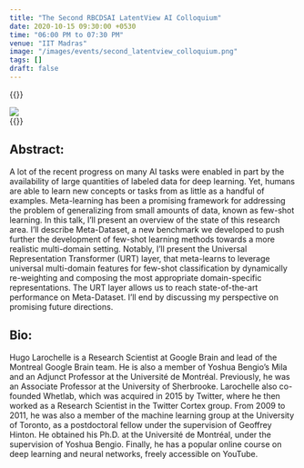 ```yaml
---
title: "The Second RBCDSAI LatentView AI Colloquium"
date: 2020-10-15 09:30:00 +0530
time: "06:00 PM to 07:30 PM"
venue: "IIT Madras"
image: "/images/events/second_latentview_colloquium.png"
tags: []
draft: false
---
```


{{<rawhtml>}}

<img src="/images/events/second_latentview_colloquium.png">

<br>
{{</rawhtml>}}

## Abstract:
A lot of the recent progress on many AI tasks were enabled in part by the availability of large quantities of labeled data for deep learning. Yet, humans are able to learn new concepts or tasks from as little as a handful of examples. Meta-learning has been a promising framework for addressing the problem of generalizing from small amounts of data, known as few-shot learning. In this talk, I’ll present an overview of the state of this research area. I’ll describe Meta-Dataset, a new benchmark we developed to push further the development of few-shot learning methods towards a more realistic multi-domain setting. Notably, I’ll present the Universal Representation Transformer (URT) layer, that meta-learns to leverage universal multi-domain features for few-shot classification by dynamically re-weighting and composing the most appropriate domain-specific representations. The URT layer allows us to reach state-of-the-art performance on Meta-Dataset. I’ll end by discussing my perspective on promising future directions.
## Bio:
Hugo Larochelle is a Research Scientist at Google Brain and lead of the Montreal Google Brain team. He is also a member of Yoshua Bengio’s Mila and an Adjunct Professor at the Université de Montréal. Previously, he was an Associate Professor at the University of Sherbrooke. Larochelle also co-founded Whetlab, which was acquired in 2015 by Twitter, where he then worked as a Research Scientist in the Twitter Cortex group. From 2009 to 2011, he was also a member of the machine learning group at the University of Toronto, as a postdoctoral fellow under the supervision of Geoffrey Hinton. He obtained his Ph.D. at the Université de Montréal, under the supervision of Yoshua Bengio. Finally, he has a popular online course on deep learning and neural networks, freely accessible on YouTube.